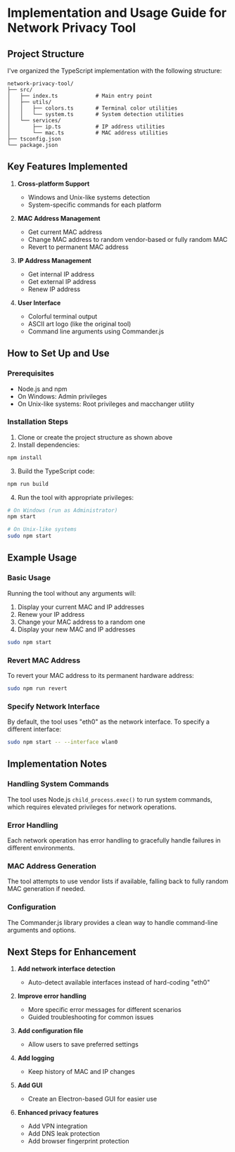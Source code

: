 # Implementation and Usage Guide for Network Privacy Tool

## Project Structure
I've organized the TypeScript implementation with the following structure:

```
network-privacy-tool/
├── src/
│   ├── index.ts            # Main entry point
│   ├── utils/
│   │   ├── colors.ts       # Terminal color utilities
│   │   └── system.ts       # System detection utilities
│   └── services/
│       ├── ip.ts           # IP address utilities
│       └── mac.ts          # MAC address utilities
├── tsconfig.json
└── package.json
```

## Key Features Implemented

1. **Cross-platform Support**
   - Windows and Unix-like systems detection
   - System-specific commands for each platform

2. **MAC Address Management**
   - Get current MAC address
   - Change MAC address to random vendor-based or fully random MAC
   - Revert to permanent MAC address

3. **IP Address Management**
   - Get internal IP address
   - Get external IP address
   - Renew IP address

4. **User Interface**
   - Colorful terminal output
   - ASCII art logo (like the original tool)
   - Command line arguments using Commander.js

## How to Set Up and Use

### Prerequisites
- Node.js and npm
- On Windows: Admin privileges
- On Unix-like systems: Root privileges and macchanger utility

### Installation Steps

1. Clone or create the project structure as shown above
2. Install dependencies:
```bash
npm install
```

3. Build the TypeScript code:
```bash
npm run build
```

4. Run the tool with appropriate privileges:
```bash
# On Windows (run as Administrator)
npm start

# On Unix-like systems
sudo npm start
```

## Example Usage

### Basic Usage
Running the tool without any arguments will:
1. Display your current MAC and IP addresses
2. Renew your IP address
3. Change your MAC address to a random one
4. Display your new MAC and IP addresses

```bash
sudo npm start
```

### Revert MAC Address
To revert your MAC address to its permanent hardware address:

```bash
sudo npm run revert
```

### Specify Network Interface
By default, the tool uses "eth0" as the network interface. To specify a different interface:

```bash
sudo npm start -- --interface wlan0
```

## Implementation Notes

### Handling System Commands
The tool uses Node.js `child_process.exec()` to run system commands, which requires elevated privileges for network operations.

### Error Handling
Each network operation has error handling to gracefully handle failures in different environments.

### MAC Address Generation
The tool attempts to use vendor lists if available, falling back to fully random MAC generation if needed.

### Configuration
The Commander.js library provides a clean way to handle command-line arguments and options.

## Next Steps for Enhancement

1. **Add network interface detection**
   - Auto-detect available interfaces instead of hard-coding "eth0"

2. **Improve error handling**
   - More specific error messages for different scenarios
   - Guided troubleshooting for common issues

3. **Add configuration file**
   - Allow users to save preferred settings

4. **Add logging**
   - Keep history of MAC and IP changes

5. **Add GUI**
   - Create an Electron-based GUI for easier use

6. **Enhanced privacy features**
   - Add VPN integration
   - Add DNS leak protection
   - Add browser fingerprint protection